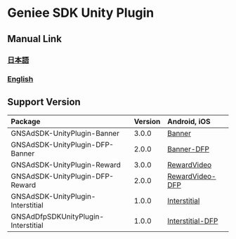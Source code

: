 # Geniee SDK Unity Plugin

## Manual Link

### [日本語](SDK-Manual-ja.md)

### [English](SDK-Manual-en.md)

## Support Version

|Package| Version | Android, iOS  |
|:--|:--|:--|
|GNSAdSDK-UnityPlugin-Banner| 3.0.0 | [Banner](https://github.com/geniee-ssp/Geniee-SDK-Unity-Plugin/wiki/Banner-Readme)|
|GNSAdSDK-UnityPlugin-DFP-Banner |2.0.0|[Banner-DFP](https://github.com/geniee-ssp/Geniee-SDK-Unity-Plugin/wiki/Banner-Readme_DFP)|
|GNSAdSDK-UnityPlugin-Reward|3.0.0|[RewardVideo](https://github.com/geniee-ssp/Geniee-SDK-Unity-Plugin/wiki/RewardVideo-Readme)|
|GNSAdSDK-UnityPlugin-DFP-Reward|2.0.0|[RewardVideo-DFP](https://github.com/geniee-ssp/Geniee-SDK-Unity-Plugin/wiki/RewardVideo-Readme_DFP)|
|GNSAdSDK-UnityPlugin-Interstitial |1.0.0|[Interstitial](https://github.com/geniee-ssp/Geniee-SDK-Unity-Plugin/wiki/FullscreenInterstitial-Readme)|
|GNSAdDfpSDKUnityPlugin-Interstitial|1.0.0|[Interstitial-DFP](https://github.com/geniee-ssp/Geniee-SDK-Unity-Plugin/wiki/FullscreenInterstitial-Readme_DFP)|
